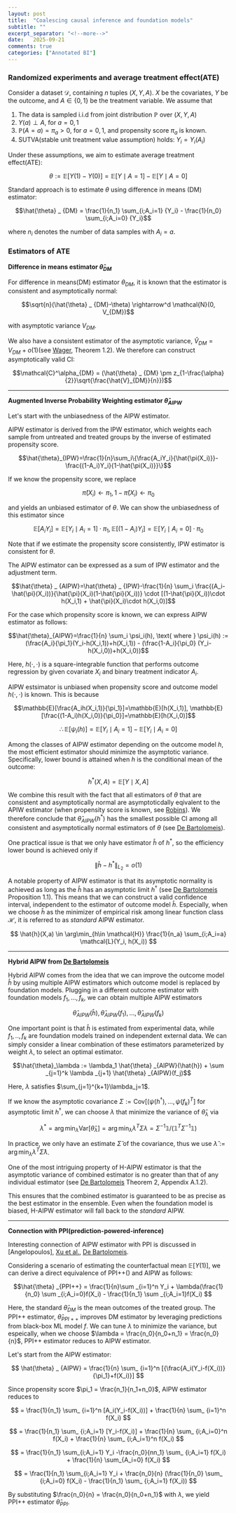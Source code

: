 ```yaml
---
layout: post
title:  "Coalescing causal inference and foundation models"
subtitle: ""
excerpt_separator: "<!--more-->"
date:	2025-09-21
comments: true
categories: ["Annotated BI"]
---
```


### Randomized experiments and average treatment effect(ATE)
Consider a dataset $\mathcal{D}$, containing $n$ tuples $(X,Y,A)$.
$X$ be the covariates, $Y$ be the outcome, and $A \in \{0,1\}$ be the treatment variable. 
We assume that

1. The data is sampled i.i.d from joint distribution $\mathbb{P}$ over $(X,Y,A)$
2. $Y(a) \perp A$, for $a=0,1$
3. $\mathbb{P}(A=a)=\pi_a>0$, for $a=0,1$, and propensity score $\pi_a$ is known.
4. SUTVA(stable unit treatment value assumption) holds: $Y_i=Y_i(A_i)$

Under these assumptions, we aim to estimate average treatment effect(ATE):

$$ \theta := \mathbb{E}[Y(1)-Y(0)] = \mathbb{E}[Y\mid A=1]-\mathbb{E}[Y\mid A=0] $$

Standard approach is to estimate $\theta$ using difference in means (DM) estimator:

$$\hat{\theta} _ {DM} = \frac{1}{n_1} \sum_{i;A_i=1} {Y_i} - \frac{1}{n_0} \sum_{i;A_i=0} {Y_i}$$

where $n_i$ denotes the number of data samples with $A_i=a$.

### Estimators of ATE

**Difference in means estimator $\hat{\theta}_{DM}$**

For difference in means(DM) estimator $\theta_{DM}$, it is known that the estimator is consistent and asymptotically normal:

$$\sqrt{n}(\hat{\theta} _ {DM}-\theta) \rightarrow^d \mathcal{N}(0, V_{DM})$$

with asymptotic variance $V_{DM}$.

We also have a consistent estimator of the asymptotic variance, $\hat{V} _ {DM}=V_{DM}+o(1)$(see [Wager](https://web.stanford.edu/~swager/causal_inf_book.pdf), Theorem 1.2). 
We therefore can construct asymptotically valid CI:

$$\mathcal{C}^\alpha_{DM} = (\hat{\theta} _ {DM} \pm z_{1-\frac{\alpha}{2}}\sqrt{\frac{\hat{V}_{DM}}{n}})$$

---

**Augmented Inverse Probability Weighting estimator $\hat{\theta}_{AIPW}$**

Let's start with the unbiasedness of the AIPW estimator. 

AIPW estimator is derived from the IPW estimator, which weights each sample from untreated and treated groups by the inverse of estimated propensity score.

$$\hat{\theta}_{IPW}=\frac{1}{n}\sum_i\{\frac{A_iY_i}{\hat{\pi(X_i)}}-\frac{(1-A_i)Y_i}{1-\hat{\pi(X_i)}}\}$$

If we know the propensity score, we replace 

$$\hat{\pi}(X_i) \leftarrow \pi_1, 1-\hat{\pi}(X_i) \leftarrow \pi_0$$ 

and yields an unbiased estimator of $\theta$. 
We can show the unbiasedness of this estimator since

$$\mathbb{E}[A_iY_i]=\mathbb{E}[Y_i\mid A_i=1]\cdot\pi_1, \mathbb{E}[(1-A_i)Y_i]=\mathbb{E}[Y_i\mid A_i=0]\cdot\pi_0$$

Note that if we estimate the propensity score consistently, IPW estimator is consistent for $\theta$.

The AIPW estimator can be expressed as a sum of IPW estimator and the adjustment term.

$$\hat{\theta} _ {AIPW}=\hat{\theta} _ {IPW}-\frac{1}{n} \sum_i \frac{(A_i-\hat{\pi}(X_i))}{\hat{\pi}(X_i)(1-\hat{\pi}(X_i))} \cdot [(1-\hat{\pi}(X_i))\cdot h(X_i,1) + \hat{\pi}(X_i)\cdot h(X_i,0)]$$

For the case which propensity score is known, we can express AIPW estimator as follows:

$$\hat{\theta}_{AIPW}=\frac{1}{n} \sum_i \psi_i(h), \text{ where } \psi_i(h) := (\frac{A_i}{\pi_1}(Y_i-h(X_i,1))+h(X_i,1)) - (\frac{1-A_i}{\pi_0} (Y_i-h(X_i,0))+h(X_i,0))$$

Here, $h(\cdot,\cdot)$ is a square-integrable function that performs outcome regression by given covariate $X_i$ and binary treatment indicator $A_i$. 

AIPW estsimator is unbiased when propensity score and outcome model $h(\cdot, \cdot)$ is known.
This is because

$$\mathbb{E}[\frac{A_ih(X_i,1)}{\pi_1}]=\mathbb{E}[h(X_i,1)], \mathbb{E}[\frac{(1-A_i)h(X_i,0)}{\pi_0}]=\mathbb{E}[h(X_i,0)]$$

$$\therefore \mathbb{E}[\psi_i(h)]=\mathbb{E}[Y_i\mid A_i=1]-\mathbb{E}[Y_i\mid A_i=0]$$

Among the classes of AIPW estimator depending on the outcome model $h$, the most efficient estimator should minimize the asymptotic variance. 
Specifically, lower bound is attained when $h$ is the conditional mean of the outcome:

$$h^*(X,A)=\mathbb{E}[Y\mid X,A]$$

We combine this result with the fact that all estimators of $\theta$ that are consistent and asymptotically normal are asymptoticdally eqivalent to the APIW estimator (when propensity score is known, see [Robins](https://www.tandfonline.com/doi/abs/10.1080/01621459.1994.10476818)). 
We therefore conclude that $\hat{\theta}_{AIPW}(h^*)$ has the smallest possible CI among all consistent and asymptotically normal estimators of $\theta$ (see [De Bartolomeis](https://arxiv.org/pdf/2502.04262)).

One practical issue is that we only have estimator $\hat{h}$ of $h^*$, so the efficiency lower bound is achieved only if 

$$\left\lVert \hat{h}-h^{*} \right\rVert_{L_2}=o(1)$$

A notable property of AIPW estimator is that its asymptotic normality is achieved as long as the $\hat{h}$ has an asymptotic limit $h^\dagger$ (see [De Bartolomeis](https://arxiv.org/pdf/2502.04262) Proposition 1.1).
This means that we can construct a valid confidence interval, independent to the estimator of outcome model $\hat{h}$.
Especially, when we choose $\hat{h}$ as the minimizer of empirical risk among linear function class $\mathcal{H}$, it is referred to as *standard* AIPW estimator.

$$ \hat{h}(X,a) \in \arg\min_{h\in \mathcal{H}} \frac{1}{n_a} \sum_{i;A_i=a} \mathcal{L}(Y_i, h(X_i)) $$

---

**Hybrid AIPW from [De Bartolomeis](https://arxiv.org/pdf/2502.04262)**

Hybrid AIPW comes from the idea that we can improve the outcome model $\hat{h}$ by using multiple AIPW estimators which outcome model is replaced by foundation models. Plugging in a different outcome estimator with foundation models $f_1, ..., f_k$, we can obtain multiple AIPW estimators

$$ \hat{\theta} _ {AIPW} (\hat{h}), \hat{\theta} _ {AIPW} (f_1), ..., \hat{\theta} _ {AIPW}(f_k) $$

One important point is that $\hat{h}$ is estimated from experimental data, while $f_1, .., f_k$ are foundation models trained on independent external data. We can simply consider a linear combination of these estimators parameterized by weight $\lambda$, to select an optimal estimator.

$$\hat{\theta}_\lambda := \lambda_1 \hat{\theta} _{AIPW}(\hat{h}) + \sum _{j=1}^k  \lambda _{j+1} \hat{\theta} _{AIPW}(f_j)$$

Here, $\lambda$ satisfies $\sum_{j=1}^{k+1}\lambda_j=1$.

If we know the asymptotic covariance $\Sigma := \text{Cov}[(\psi(h^\dagger),...,\psi(f_k)^T]$ for asymptotic limit $h^\dagger$, we can choose $\lambda$ that minimize the variance of $\hat{\theta}_\lambda$ via

$$ \lambda^* = \arg\min_{\lambda} \text{Var}[\hat{\theta}_\lambda] = \arg\min_{\lambda} \lambda^T\Sigma\lambda = \Sigma^{-1}\mathbb{1}/(\mathbb{1}^T\Sigma^{-1}\mathbb{1}) $$

In practice, we only have an estimate $\hat{\Sigma}$ of the covariance, thus we use $\hat{\lambda} := \arg\min_\lambda \lambda^T\hat{\Sigma}\lambda$.

One of the most intriguing property of H-AIPW estimator is that the asymptotic variance of combined estimator is no greater than that of any individual estimator (see [De Bartolomeis](https://arxiv.org/pdf/2502.04262) Theorem 2, Appendix A.1.2).

This ensures that the combined estimator is guaranteed to be as precise as the best estimator in the ensemble. Even when the foundation model is biased, H-AIPW estimator will fall back to the *standard* AIPW.

---

**Connection with PPI(prediction-powered-inference)**

Interesting connection of AIPW estimator with PPI is discussed in [Angelopoulos], [Xu et al.](https://arxiv.org/pdf/2502.17741), [De Bartolomeis](https://arxiv.org/pdf/2502.04262).

Considering a scenario of estimating the counterfactual mean $\mathbb{E}[Y(1)]$, we can derive a direct equivalence of PPI++([]()) and AIPW as follows:

$$\hat{\theta} _{PPI++} = \frac{1}{n}\sum _{i=1}^n Y_i + \lambda(\frac{1}{n_0} \sum _{i;A_i=0}f(X_i) - \frac{1}{n_1} \sum _{i;A_i=1}f(X_i) $$

Here, the standard $\hat{\theta} _{DM}$ is the mean outcomes of the treated group. 
The PPI++ estimator, $\hat{\theta} _{PPI++}$ improves DM estimator by leveraging predictions from black-box ML model $f$. 
We can tune $\lambda$ to minimize the variance, but espeically, when we choose $\lambda = \frac{n_0}{n_0+n_1} = \frac{n_0}{n}$, PPI++ estimator reduces to AIPW estimator.

Let's start from the AIPW estimator:

$$ \hat{\theta} _ {AIPW} = \frac{1}{n} \sum_ {i=1}^n [{\frac{A_i(Y_i-f(X_i))}{\pi_1}+f(X_i)}] $$

Since propensity score $\pi_1 = \frac{n_1}{n_1+n_0}$, AIPW estimator reduces to

$$ = \frac{1}{n_1} \sum_ {i=1}^n [A_i(Y_i-f(X_i))] + \frac{1}{n} \sum_ {i=1}^n f(X_i) $$

$$ = \frac{1}{n_1} \sum_ {i;A_i=1} [Y_i-f(X_i)] + \frac{1}{n} \sum_ {i;A_i=0}^n f(X_i) + \frac{1}{n} \sum_ {i;A_i=1}^n f(X_i) $$

$$ = \frac{1}{n_1} \sum_{i;A_i=1} Y_i -\frac{n_0}{nn_1} \sum_ {i;A_i=1} f(X_i) + \frac{1}{n} \sum_{A_i=0} f(X_i) $$

$$ = \frac{1}{n_1} \sum_{i;A_i=1} Y_i + \frac{n_0}{n} (\frac{1}{n_0} \sum_ {i;A_i=0} f(X_i) - \frac{1}{n_1} \sum_ {i;A_i=1} f(X_i)) $$

By substituting $\frac{n_0}{n} = \frac{n_0}{n_0+n_1}$ with $\lambda$, we yield PPI++ estimator $\hat{\theta}_{PPI}$.




